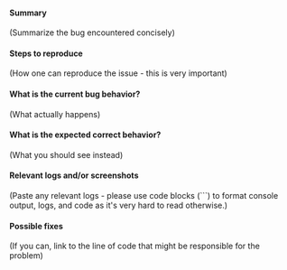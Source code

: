 #### Summary

(Summarize the bug encountered concisely)


#### Steps to reproduce

(How one can reproduce the issue - this is very important)


#### What is the current bug behavior?

(What actually happens)


#### What is the expected correct behavior?

(What you should see instead)


#### Relevant logs and/or screenshots

(Paste any relevant logs - please use code blocks (```) to format console output,
logs, and code as it's very hard to read otherwise.)


#### Possible fixes

(If you can, link to the line of code that might be responsible for the problem)

